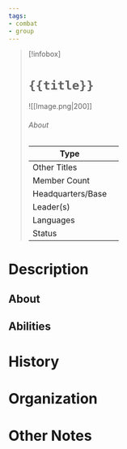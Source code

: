 ```yaml
---
tags:
- combat
- group
---
```

> [!infobox]
> # `{{title}}`
> ![[Image.png|200]]
> ###### About
> | Type |  |
> | ---- | ---- |
> | Other Titles |  |
> | Member Count |   |
> | Headquarters/Base | |
> | Leader(s) |  |
> | Languages |  |
> | Status |  |

# Description

## About



## Abilities



# History



# Organization


# Other Notes
